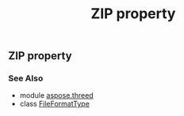 ﻿---
title: ZIP property
second_title: Aspose.3D for Python via .NET API References
description: 
type: docs
weight: 270
url: /python-net/aspose.threed/fileformattype/zip/
is_root: false
---

## ZIP property


### See Also
* module [aspose.threed](../../)
* class [FileFormatType](/3d/python-net/aspose.threed/fileformattype)

